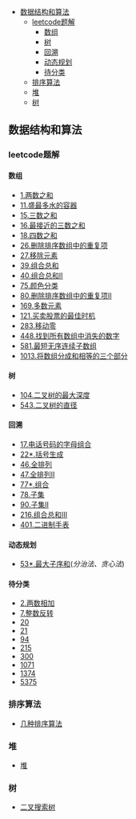 <!-- TOC -->

- [数据结构和算法](#数据结构和算法)
    - [leetcode题解](#leetcode题解)
        - [数组](#数组)
        - [树](#树)
        - [回溯](#回溯)
        - [动态规划](#动态规划)
        - [待分类](#待分类)
    - [排序算法](#排序算法)
    - [堆](#堆)
    - [树](#树-1)

<!-- /TOC -->
## 数据结构和算法
### leetcode题解

#### 数组
- [1.两数之和](algo/leetcode/1.两数之和.md)
- [11.盛最多水的容器](./algo/leetcode/11.盛最多水的容器.md)
- [15.三数之和](./algo/leetcode/15.三数之和.md)
- [16.最接近的三数之和](./algo/leetcode/16.最接近的三数之和.md)
- [18.四数之和](./algo/leetcode/18.四数之和.md)
- [26.删除排序数组中的重复项](./algo/leetcode/26.删除排序数组中的重复项.md)
- [27.移除元素](./algo/leetcode/27.移除元素.md)
- [39.组合总和](./algo/leetcode/39.组合总和.md)
- [40.组合总和II](./algo/leetcode/40.组合总和II.md)
- [75.颜色分类](./algo/leetcode/75.颜色分类.md)
- [80.删除排序数组中的重复项II](./algo/leetcode/80.删除排序数组中的重复项II.md)
- [169.多数元素](./algo/leetcode/169.多数元素.md)
- [121.买卖股票的最佳时机](./algo/leetcode/121.买卖股票的最佳时机.md)
- [283.移动零](./algo/leetcode/283.移动零.md)
- [448.找到所有数组中消失的数字](./algo/leetcode/448.找到所有数组中消失的数字.md)
- [581.最短无序连续子数组](./algo/leetcode/581.最短无序连续子数组.md)
- [1013.将数组分成和相等的三个部分](./algo/leetcode/1013.将数组分成和相等的三个部分.md)
#### 树
- [104.二叉树的最大深度](./algo/leetcode/104.二叉树的最大深度.md)
- [543.二叉树的直径](./algo/leetcode/543.二叉树的直径.md)
#### 回溯
- [17.电话号码的字母组合](./algo/leetcode/17.电话号码的字母组合.md)
- [22*.括号生成](./algo/leetcode/22*.括号生成.md)
- [46.全排列](./algo/leetcode/46.全排列.md)
- [47.全排列II](./algo/leetcode/47.全排列II.md)
- [77*.组合](./algo/leetcode/77*.组合.md)
- [78.子集](./algo/leetcode/78.子集.md)
- [90.子集II](./algo/leetcode/90.子集II.md)
- [216.组合总和III](./algo/leetcode/216.组合总和III.md)
- [401.二进制手表](./algo/leetcode/401.二进制手表.md)
#### 动态规划
- [53*.最大子序和](./algo/leetcode/53.最大子序和.md)(*分治法、贪心法*)
#### 待分类
- [2.两数相加](algo/leetcode/2.两数相加.md)
- [7.整数反转](algo/leetcode/7.整数反转.md)
- [20]()
- [21]()
- [94]()
- [215]()
- [300]()
- [1071]()
- [1374]()
- [5375]()

### 排序算法
- [几种排序算法](./algo/Sort.md)
### 堆
- [堆](./algo/Heap.md)
### 树
- [二叉搜索树](./algo/BST.md)





